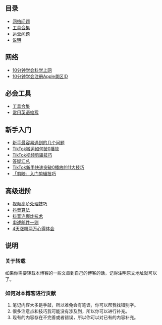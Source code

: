 
## 目录

- [网络问题](#网络)
- [工具合集](#必会工具)
- [运营问题](#新手入门)
- [说明](#说明)

## 网络

* [10分钟学会科学上网](docs/network/科学上网.md)
* [10分钟学会注册Apple美区ID](media/pictures/apple/day_4注册美区.md)

## 必会工具
* [工具合集](docs/30day/工具合集.md)
* [常用英语缩写](docs/30day/day6_常用英语缩写.md)

## 新手入门
* [新手最容易遇到的几个问题](docs/30day/day1_新手问题.md)
* [TikTok搬运如何破0播放](docs/30day/day5_搬运破0.md)
* [TikTok视频剪辑技巧](docs/30day/day1_视频技巧.md)
* [答疑汇总](docs/30day/day2_答疑汇总.md)
* [TikTok新手快速突破0播放的11大技巧](docs/30day/day3_快速涨粉.md)
* [「剪映」入门剪辑技巧](docs/30day/day3_剪映入门剪辑技巧.md)

## 高级进阶
* [视频高阶处理技巧](docs/30day/day7_视频高阶处理技巧.md)
* [抖音算法](media/pictures/alogrithm/day10_抖音算法.md)
* [抖音连爆炸技术](docs/30day/day12_抖音连爆技术.md)
* [申述邮件一则](media/pictures/alogrithm/day12_申述模板.md)
* [4天涨粉两万心得体会](docs/30day/day11_4天涨粉2万.md)



## 说明

### 关于转载

如果你需要转载本博客的一些文章到自己的博客的话，记得注明原文地址就可以了。

### 如何对本博客进行贡献

1. 笔记内容大多是手敲，所以难免会有笔误，你可以帮我找错别字。
2. 很多注意点和技巧我可能没有涉及到，所以你可以进行补充。
3. 现有的内容存在不完善或者错误，所以你可以对已有的内容补充。





